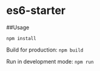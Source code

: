 # es6-starter

##Usage

`npm install`

Build for production:
`npm build`

Run in development mode:
`npm run`
